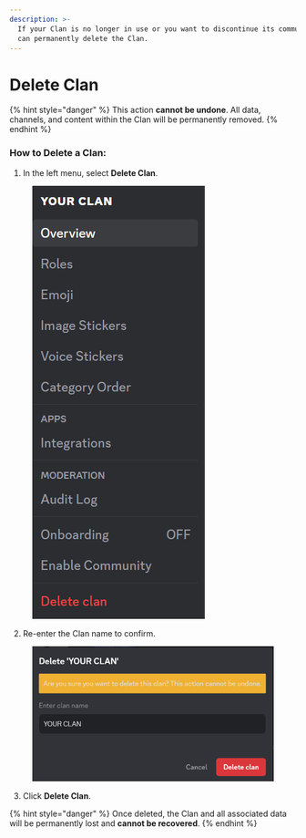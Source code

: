 ```yaml
---
description: >-
  If your Clan is no longer in use or you want to discontinue its community, you
  can permanently delete the Clan.
---
```


# Delete Clan

{% hint style="danger" %}
This action **cannot be undone**. All data, channels, and content within the Clan will be permanently removed.
{% endhint %}

### **How to Delete a Clan:**

1. In the left menu, select **Delete Clan**.

<figure><img src="../../../../.gitbook/assets/image (148).png" alt=""><figcaption></figcaption></figure>

2. Re-enter the Clan name to confirm.

<figure><img src="../../../../.gitbook/assets/image (149).png" alt=""><figcaption></figcaption></figure>

3. Click **Delete Clan**.

{% hint style="danger" %}
Once deleted, the Clan and all associated data will be permanently lost and **cannot be recovered**.
{% endhint %}
